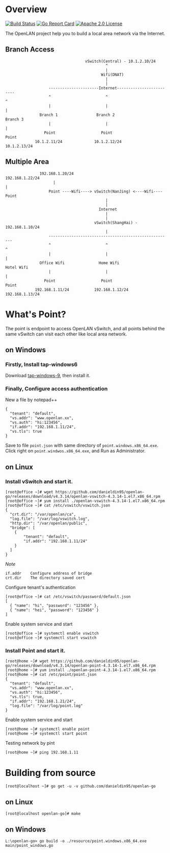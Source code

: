 # Overview 
[![Build Status](https://travis-ci.org/danieldin95/openlan-go.svg?branch=master)](https://travis-ci.org/danieldin95/openlan-go)
[![Go Report Card](https://goreportcard.com/badge/github.com/danieldin95/openlan-go)](https://goreportcard.com/report/danieldin95/openlan-go)
[![Apache 2.0 License](https://img.shields.io/badge/License-Apache%202.0-blue.svg)](LICENSE)

The OpenLAN project help you to build a local area network via the Internet.  

## Branch Access

                                       vSwitch(Central) - 10.1.2.10/24
                                                ^
                                                |   
                                              Wifi(DNAT)
                                                |
                                                |
                       ----------------------Internet-------------------------
                       ^                        ^                           ^
                       |                        |                           |
                   Branch 1                 Branch 2                     Branch 3    
                       |                        |                           |
                     Point                    Point                       Point
                 10.1.2.11/24              10.1.2.12/24                  10.1.2.13/24

## Multiple Area
                
                   192.168.1.20/24                                 192.168.1.22/24
                         |                                                 |
                       Point ----Wifi----> vSwitch(NanJing) <----Wifi---- Point
                                                |
                                                |
                                             Internet 
                                                |
                                                |
                                           vSwitch(ShangHai) - 192.168.1.10/24
                                                |
                       ------------------------------------------------------
                       ^                        ^                           ^
                       |                        |                           |
                   Office Wifi               Home Wifi                 Hotel Wifi     
                       |                        |                           |
                     Point                    Point                       Point
                 192.168.1.11/24           192.168.1.12/24              192.168.1.13/24
                  

# What's Point? 
The point is endpoint to access OpenLAN vSwitch, and all points behind the same vSwitch can visit each other like local area network. 

## on Windows
### Firstly, Install tap-windows6

Download [tap-windows-9](https://github.com/danieldin95/openlan-go/releases/download/tap-windows-9/tap-windows-9.21.2.exe), then install it. 

### Finally, Configure access authentication

   New a file by notepad++

    {
      "tenant": "default",
      "vs.addr": "www.openlan.xx",
      "vs.auth": "hi:123456",
      "if.addr": "192.168.1.11/24",
      "vs.tls": true
    }
   
   Save to file `point.json` with same directory of  `point.windows.x86_64.exe`. Click right on `point.windwos.x86_64.exe`, and Run as Administrator.

## on Linux
### Install vSwitch and start it.

    [root@office ~]# wget https://github.com/danieldin95/openlan-go/releases/download/v4.3.14/openlan-vswitch-4.3.14-1.el7.x86_64.rpm
    [root@office ~]# yum install ./openlan-vswitch-4.3.14-1.el7.x86_64.rpm
    [root@office ~]# cat /etc/vswitch/vswitch.json
    {
      "crt.dir": "/var/openlan/ca",
      "log.file": "/var/log/vswitch.log",
      "http.dir": "/var/openlan/public",
      "bridge": [
        {
            "tenant": "default",
            "if.addr": "192.168.1.11/24"
        }
      ]
    }
    
  *Note*
 
    if.addr    Configure address of bridge
    crt.dir    The directory saved cert

  Configure tenant's authentication
  
    [root@office ~]# cat /etc/vswitch/password/default.json
    [
      { "name": "hi", "password": "123456" },
      { "name": "hei", "password": "123456" }
    ]
    
  Enable system service and start
    
    [root@office ~]# systemctl enable vswitch
    [root@office ~]# systemctl start vswitch


### Install Point and start it.

    [root@home ~]# wget https://github.com/danieldin95/openlan-go/releases/download/v4.3.14/openlan-point-4.3.14-1.el7.x86_64.rpm
    [root@home ~]# yum install ./openlan-point-4.3.14-1.el7.x86_64.rpm
    [root@home ~]# cat /etc/point/point.json
    {
      "tenant": "default",
      "vs.addr": "www.openlan.xx",
      "vs.auth": "hi:123456",
      "vs.tls": true,
      "if.addr": "192.168.1.21/24",
      "log.file": "/var/log/point.log"
    }
    
  Enable system service and start
    
    [root@home ~]# systemctl enable point
    [root@home ~]# systemctl start point
    
  Testing network by pint
  
    [root@home ~]# ping 192.168.1.11

# Building from source

    [root@localhost ~]# go get -u -v github.com/danieldin95/openlan-go  

## on Linux

    [root@localhost openlan-go]# make

## on Windows
    
    L:\openlan-go> go build -o ./resource/point.windows.x86_64.exe main/point_windows.go
